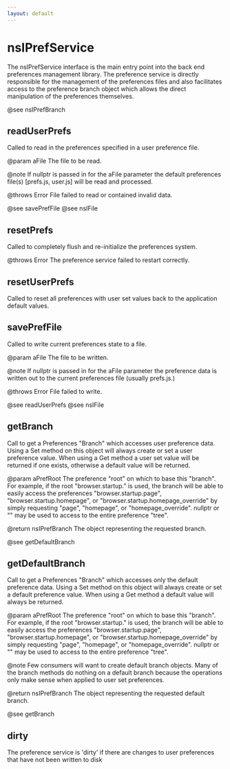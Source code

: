 ```yaml
---
layout: default
---
```


# nsIPrefService #

The nsIPrefService interface is the main entry point into the back end
preferences management library. The preference service is directly
responsible for the management of the preferences files and also facilitates
access to the preference branch object which allows the direct manipulation
of the preferences themselves.

@see nsIPrefBranch


## readUserPrefs ##

Called to read in the preferences specified in a user preference file.

@param aFile The file to be read.

@note
If nullptr is passed in for the aFile parameter the default preferences
file(s) [prefs.js, user.js] will be read and processed.

@throws Error File failed to read or contained invalid data.

@see savePrefFile
@see nsIFile


## resetPrefs ##

Called to completely flush and re-initialize the preferences system.

@throws Error The preference service failed to restart correctly.


## resetUserPrefs ##

Called to reset all preferences with user set values back to the
application default values.


## savePrefFile ##

Called to write current preferences state to a file.

@param aFile The file to be written.

@note
If nullptr is passed in for the aFile parameter the preference data is
written out to the current preferences file (usually prefs.js.)

@throws Error File failed to write.

@see readUserPrefs
@see nsIFile


## getBranch ##

Call to get a Preferences "Branch" which accesses user preference data.
Using a Set method on this object will always create or set a user
preference value. When using a Get method a user set value will be
returned if one exists, otherwise a default value will be returned.

@param aPrefRoot The preference "root" on which to base this "branch".
                 For example, if the root "browser.startup." is used, the
                 branch will be able to easily access the preferences
                 "browser.startup.page", "browser.startup.homepage", or
                 "browser.startup.homepage_override" by simply requesting
                 "page", "homepage", or "homepage_override". nullptr or "" 
                 may be used to access to the entire preference "tree".

@return nsIPrefBranch The object representing the requested branch.

@see getDefaultBranch


## getDefaultBranch ##

Call to get a Preferences "Branch" which accesses only the default 
preference data. Using a Set method on this object will always create or
set a default preference value. When using a Get method a default value
will always be returned.

@param aPrefRoot The preference "root" on which to base this "branch".
                 For example, if the root "browser.startup." is used, the
                 branch will be able to easily access the preferences
                 "browser.startup.page", "browser.startup.homepage", or
                 "browser.startup.homepage_override" by simply requesting
                 "page", "homepage", or "homepage_override". nullptr or "" 
                 may be used to access to the entire preference "tree".

@note
Few consumers will want to create default branch objects. Many of the
branch methods do nothing on a default branch because the operations only
make sense when applied to user set preferences.

@return nsIPrefBranch The object representing the requested default branch.

@see getBranch


## dirty ##

The preference service is 'dirty' if there are changes to user preferences
that have not been written to disk

